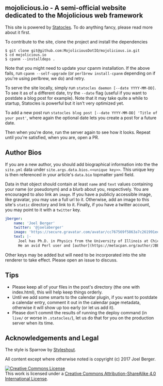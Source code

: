 ## mojolicious.io - A semi-official website dedicated to the Mojolicious web framework

This site is powered by [Statocles](http://preaction.me/statocles/).
To do anything fancy, please read more about it first.

To contribute to the site, clone the project and install the dependencies

```
$ git clone git@github.com:MojoliciousDotIO/mojolicious.io.git
$ cd mojolicious.io
$ cpanm --installdeps .
```

Note that you might need to update your cpanm installation.
If the above fails, run `cpanm --self-upgrade` (or `perlbrew install-cpanm` depending on if you're using perlbrew, we do) and retry.

To serve the site locally, simply run `statocles daemon [--date YYYY-MM-DD]`.
To see it as of a different date, try the `--date` flag (useful if you want to postdate a blog post for example).
Note that it may take quite a while to startup, Statocles is powerful but it isn't very optimized yet.

To add a new post run `statocles blog post [--date YYYY-MM-DD] 'Title of your post'`, where again the optional date lets you create a post for a future date.

Then when you're done, run the server again to see how it looks.
Repeat until you're satisfied, when you are, open a PR.

## Author Bios

If you are a new author, you should add biographical information into the the `site.yml` data under `site.args.data.bios.<<unique key>>`.
This unique key is then referenced in your article's `data.bio` topmatter yaml field.

Data in that object should contain at least `name` and `text` values containing your name (or pseudonym) and a blurb about you, respectively.
You are encouraged to also link an `image`.
If you have a publicly accessible image, like gravatar, you may use a full url to it.
Otherwise, add an image to this site's `static` directory and link to it.
Finally, if you have a twitter account, you may point to it with a `twitter` key.

```yaml
jberger:
    name: 'Joel Berger'
    twitter: '@joelaberger'
    image: 'https://secure.gravatar.com/avatar/cc767569f5863a7c261991ee5b23f147'
    text: |-
      Joel has Ph.D. in Physics from the University of Illinois at Chicago.
      He an avid Perl user and [author](https://metacpan.org/author/JBERGER) and is a member of the Mojolicious Core Team.
```

Other keys may be added but will need to be incorporated into the site renderer to take effect.
Please open an issue to discuss.

## Tips

- Please keep all of your files in the post's directory (the one with index.html), this will help keep things orderly.
- Until we add some smarts to the calendar plugin, if you want to postdate a calendar entry, comment it out in the calendar page metadata, otherwise it will show up too early (or let us add it).
- Please don't commit the results of running the deploy command (in `live/` or worse in `.statocles/`), let us do that for you on the production server when its time.

## Acknowledgements and Legal

The style is Sparrow by [Styleshout](https://www.styleshout.com).

All content except where otherwise noted is copyright (c) 2017 Joel Berger.

<a rel="license" href="http://creativecommons.org/licenses/by-sa/4.0/"><img alt="Creative Commons License" style="border-width:0" src="https://i.creativecommons.org/l/by-sa/4.0/88x31.png" /></a><br />This work is licensed under a <a rel="license" href="http://creativecommons.org/licenses/by-sa/4.0/">Creative Commons Attribution-ShareAlike 4.0 International License</a>.
